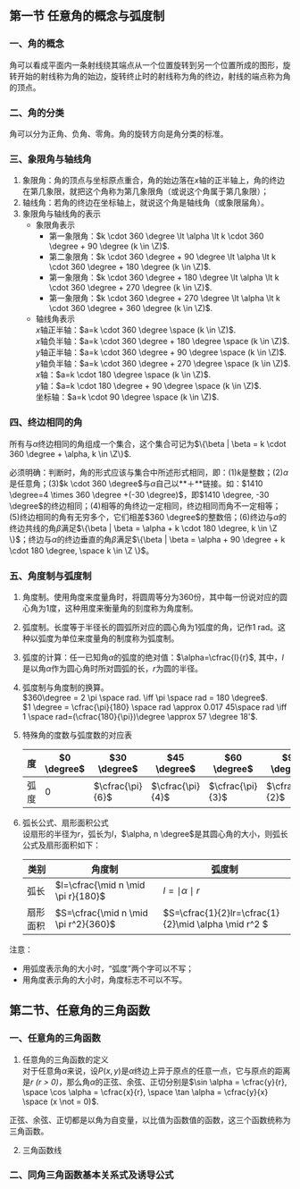 ## 第一节 任意角的概念与弧度制    

### 一、角的概念

角可以看成平面内一条射线绕其端点从一个位置旋转到另一个位置所成的图形，旋转开始的射线称为角的始边，旋转终止时的射线称为角的终边，射线的端点称为角的顶点。

### 二、角的分类

角可以分为正角、负角、零角。角的旋转方向是角分类的标准。    

### 三、象限角与轴线角    
1. 象限角：角的顶点与坐标原点重合，角的始边落在*x*轴的正半轴上，角的终边在第几象限，就把这个角称为第几象限角（或说这个角属于第几象限）；     
2. 轴线角：若角的终边在坐标轴上，就说这个角是轴线角（或象限届角）。     
3. 象限角与轴线角的表示     
    - 象限角表示    
        - 第一象限角：$k \cdot 360 \degree \lt \alpha \lt k \cdot 360 \degree + 90 \degree (k \in \Z)$.        
        - 第二象限角：$k \cdot 360 \degree + 90 \degree \lt \alpha \lt k \cdot 360 \degree + 180 \degree (k \in \Z)$.        
        - 第一象限角：$k \cdot 360 \degree + 180 \degree \lt \alpha \lt k \cdot 360 \degree + 270 \degree (k \in \Z)$.        
        - 第一象限角：$k \cdot 360 \degree + 270 \degree \lt \alpha \lt k \cdot 360 \degree + 360 \degree (k \in \Z)$.        
    - 轴线角表示      
        *x*轴正半轴：$a=k \cdot 360 \degree \space (k \in \Z)$.        
        *x*轴负半轴：$a=k \cdot 360 \degree + 180 \degree \space (k \in \Z)$.        
        *y*轴正半轴：$a=k \cdot 360 \degree + 90 \degree \space (k \in \Z)$.        
        *y*轴负半轴：$a=k \cdot 360 \degree + 270 \degree \space (k \in \Z)$.        
        *x*轴：$a=k \cdot 180 \degree \space  (k \in \Z)$.        
        *y*轴：$a=k \cdot 180 \degree + 90 \degree \space  (k \in \Z)$.        
        坐标轴：$a=k \cdot 90 \degree \space  (k \in \Z)$.        


### 四、终边相同的角

所有与$\alpha$终边相同的角组成一个集合，这个集合可记为$\{\beta | \beta = k \cdot 360 \degree + \alpha, k \in \Z\}$.     

必须明确：判断时，角的形式应该与集合中所述形式相同，即：(1)*k*是整数；(2)$\alpha$是任意角；(3)$k \cdot 360 \degree$与$\alpha$自己以**＋**链接。如：$1410 \degree=4 \times 360 \degree +(-30 \degree)$，即$1410 \degree, -30 \degree$的终边相同；(4)相等的角终边一定相同，终边相同而角不一定相等；(5)终边相同的角有无穷多个，它们相差$360 \degree$的整数倍；(6)终边与$\alpha$的终边共线的角$\beta$满足$\{\beta | \beta = \alpha + k \cdot 180 \degree, k \in \Z \}$；终边与$\alpha$的终边垂直的角$\beta$满足$\{\beta | \beta = \alpha + 90 \degree + k \cdot 180 \degree, \space  k \in \Z \}$。     


### 五、角度制与弧度制

1. 角度制。使用角度来度量角时，将圆周等分为360份，其中每一份说对应的圆心角为1度，这种用度来衡量角的刻度称为角度制。       

2. 弧度制。长度等于半径长的圆弧所对应的圆心角为1弧度的角，记作1 rad。这种以弧度为单位来度量角的制度称为弧度制。     

3. 弧度的计算：任一已知角$\alpha$的弧度的绝对值：$\alpha=\cfrac{l}{r}$, 其中，*l*是以角$\alpha$作为圆心角时所对圆弧的长，*r*为圆的半径。      

4. 弧度制与角度制的换算。     
$360\degree = 2 \pi \space rad. \iff \pi \space rad = 180 \degree$.      
$1 \degree = \cfrac{\pi}{180} \space rad \approx 0.017 45\space rad \iff 1 \space rad=(\cfrac{180}{\pi})\degree \approx 57 \degree 18'$.      

5. 特殊角的度数与弧度数的对应表     

    度|$0 \degree$|$30 \degree$|$45 \degree$|$60 \degree$|$90 \degree$|$120 \degree$|$135 \degree$|$150 \degree$|$180 \degree$|$270 \degree$|$360 \degree$   
    --|--|--|--|--|--|--|--|--|--|--|--
    弧度|0|$\cfrac{\pi}{6}$|$\cfrac{\pi}{4}$|$\cfrac{\pi}{3}$|$\cfrac{\pi}{2}$|$\cfrac{2}{3}\pi$|$\cfrac{3}{4}\pi$|$\cfrac{5}{6}\pi$|$\pi$|$\cfrac{3}{2}\pi$|$2\pi$

6. 弧长公式、扇形面积公式      
设扇形的半径为*r*，弧长为*l*，$\alpha, n \degree$是其圆心角的大小，则弧长公式及扇形面积如下：         

    类别|角度制|弧度制    
    --|--|--    
    弧长|$l=\cfrac{\mid n \mid \pi r}{180}$|$l=\mid \alpha \mid r$       
    扇形面积|$S=\cfrac{\mid n \mid \pi r^2}{360}$|$S=\cfrac{1}{2}lr=\cfrac{1}{2}\mid \alpha \mid r^2 $       

注意：    
- 用弧度表示角的大小时，“弧度”两个字可以不写；    
- 用角度表示角的大小时，角度标志不可以不写。     



## 第二节、任意角的三角函数

### 一、任意角的三角函数    

1. 任意角的三角函数的定义    
对于任意角$\alpha$来说，设$P(x, y)$是$\alpha$终边上异于原点的任意一点，它与原点的距离是*r (r > 0)*，那么角$\alpha$的正弦、余弦、正切分别是$\sin \alpha = \cfrac{y}{r}, \space \cos \alpha = \cfrac{x}{r}, \space \tan \alpha = \cfrac{y}{x} \space (x \not = 0)$.

正弦、余弦、正切都是以角为自变量，以比值为函数值的函数，这三个函数统称为三角函数。

2. 三角函数线    


### 二、同角三角函数基本关系式及诱导公式    


